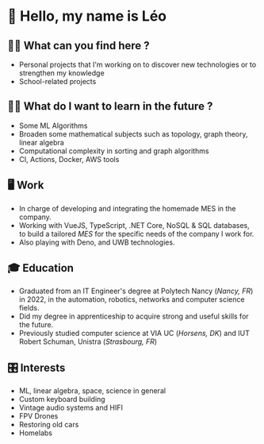 # 👋 Hello, my name is Léo

## 👨‍💻 What can you find here ?

* Personal projects that I'm working on to discover new technologies or to strengthen my knowledge
* School-related projects

## 👨‍🔬 What do I want to learn in the future ?

* Some ML Algorithms
* Broaden some mathematical subjects such as topology, graph theory, linear algebra
* Computational complexity in sorting and graph algorithms
* CI, Actions, Docker, AWS tools

## 🖥️ Work
* In charge of developing and integrating the homemade MES in the company.
* Working with VueJS, TypeScript, .NET Core, NoSQL & SQL databases, to build a tailored *MES* for the specific needs of the company I work for.
* Also playing with Deno, and UWB technologies.

## 🎓 Education

* Graduated from an IT Engineer's degree at Polytech Nancy (*Nancy, FR*) in 2022, in the automation, robotics, networks and computer science fields.
* Did my degree in apprenticeship to acquire strong and useful skills for the future.
* Previously studied computer science at VIA UC (*Horsens, DK*) and IUT Robert Schuman, Unistra (*Strasbourg, FR*)

## 🎛️ Interests

* ML, linear algebra, space, science in general
* Custom keyboard building
* Vintage audio systems and HIFI
* FPV Drones
* Restoring old cars
* Homelabs
